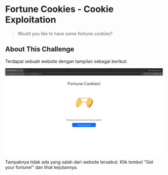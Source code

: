 # Fortune Cookies - Cookie Exploitation

> Would you like to have some fortune cookies?

## About This Challenge

Terdapat sebuah website dengan tampilan sebagai berikut:

![screenshoot](screenshoots/fortunecookies-awal.png "Tidak ada yang salah 'kan?")

Tampaknya tidak ada yang salah dari website tersebut. Klik tombol "Get your fortune!" dan lihat kejutannya.




 
